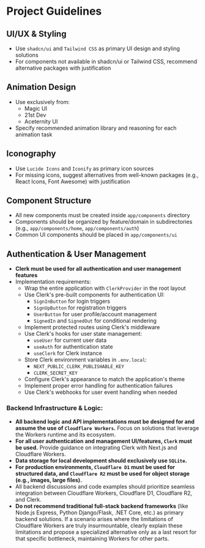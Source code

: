 # Project Guidelines

## UI/UX & Styling
- Use `shadcn/ui` and `Tailwind CSS` as primary UI design and styling solutions
- For components not available in shadcn/ui or Tailwind CSS, recommend alternative packages with justification

## Animation Design
- Use exclusively from:
  - Magic UI
  - 21st Dev
  - Aceternity UI
- Specify recommended animation library and reasoning for each animation task

## Iconography
- Use `Lucide Icons` and `Iconify` as primary icon sources
- For missing icons, suggest alternatives from well-known packages (e.g., React Icons, Font Awesome) with justification

## Component Structure
- All new components must be created inside `app/components` directory
- Components should be organized by feature/domain in subdirectories (e.g., `app/components/home`, `app/components/auth`)
- Common UI components should be placed in `app/components/ui`

## Authentication & User Management
- **Clerk must be used for all authentication and user management features**
- Implementation requirements:
  - Wrap the entire application with `ClerkProvider` in the root layout
  - Use Clerk's pre-built components for authentication UI:
    - `SignInButton` for login triggers
    - `SignUpButton` for registration triggers
    - `UserButton` for user profile/account management
    - `SignedIn` and `SignedOut` for conditional rendering
  - Implement protected routes using Clerk's middleware
  - Use Clerk's hooks for user state management:
    - `useUser` for current user data
    - `useAuth` for authentication state
    - `useClerk` for Clerk instance
  - Store Clerk environment variables in `.env.local`:
    - `NEXT_PUBLIC_CLERK_PUBLISHABLE_KEY`
    - `CLERK_SECRET_KEY`
  - Configure Clerk's appearance to match the application's theme
  - Implement proper error handling for authentication failures
  - Use Clerk's webhooks for user event handling when needed

### Backend Infrastructure & Logic:
- **All backend logic and API implementations must be designed for and assume the use of `Cloudflare Workers`.** Focus on solutions that leverage the Workers runtime and its ecosystem.
- **For all user authentication and management UI/features, `Clerk` must be used.** Provide guidance on integrating Clerk with Next.js and Cloudflare Workers.
- **Data storage for local development should exclusively use `SQLite`.**
- **For production environments, `Cloudflare D1` must be used for structured data, and `Cloudflare R2` must be used for object storage (e.g., images, large files).**
- All backend discussions and code examples should prioritize seamless integration between Cloudflare Workers, Cloudflare D1, Cloudflare R2, and Clerk.
- **Do not recommend traditional full-stack backend frameworks** (like Node.js Express, Python Django/Flask, .NET Core, etc.) as primary backend solutions. If a scenario arises where the limitations of Cloudflare Workers are truly insurmountable, clearly explain these limitations and propose a specialized alternative only as a last resort for that specific bottleneck, maintaining Workers for other parts.